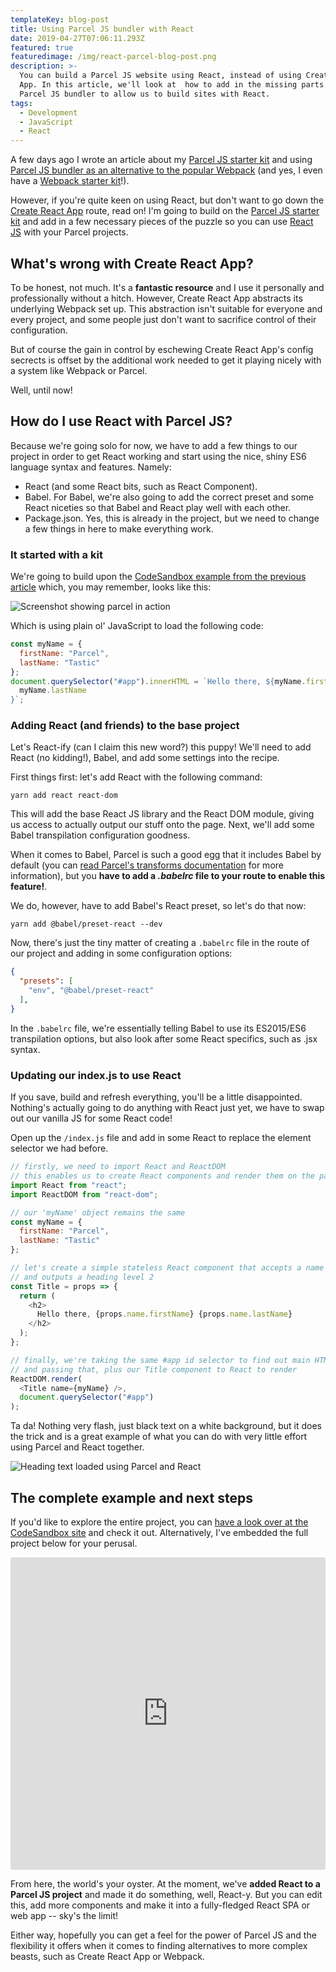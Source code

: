 ```yaml
---
templateKey: blog-post
title: Using Parcel JS bundler with React
date: 2019-04-27T07:06:11.293Z
featured: true
featuredimage: /img/react-parcel-blog-post.png
description: >-
  You can build a Parcel JS website using React, instead of using Create React
  App. In this article, we'll look at  how to add in the missing parts of the
  Parcel JS bundler to allow us to build sites with React.
tags:
  - Development
  - JavaScript
  - React
---
```

A few days ago I wrote an article about my [Parcel JS starter kit](https://robkendal.co.uk/blog/2019-04-26-using-parcel-bundler-as-a-webpack-alternative/) and using [Parcel JS bundler as an alternative to the popular Webpack](https://robkendal.co.uk/blog/2019-04-26-using-parcel-bundler-as-a-webpack-alternative/) (and yes, I even have a [Webpack starter kit](https://robkendal.co.uk/blog/quick-start-javascript-projects-with-this-webpack-project-starter-kit/)!).

However, if you're quite keen on using React, but don't want to go down the [Create React App](https://facebook.github.io/create-react-app/) route, read on! I'm going to build on the [Parcel JS starter kit](https://robkendal.co.uk/blog/2019-04-26-using-parcel-bundler-as-a-webpack-alternative/) and add in a few necessary pieces of the puzzle so you can use [React JS](https://reactjs.org/) with your Parcel projects.

## What's wrong with Create React App?

To be honest, not much. It's a **fantastic resource** and I use it personally and professionally without a hitch. However, Create React App abstracts its underlying Webpack set up. This abstraction isn't suitable for everyone and every project, and some people just don't want to sacrifice control of their configuration. 

But of course the gain in control by eschewing Create React App's config secrects is offset by the additional work needed to get it playing nicely with a system like Webpack or Parcel. 

Well, until now!

## How do I use React with Parcel JS?

Because we're going solo for now, we have to add a few things to our project in order to get React working and start using the nice, shiny ES6 language syntax and features. Namely:

* React (and some React bits, such as React Component).
* Babel. For Babel, we're also going to add the correct preset and some React niceties so that Babel and React play well with each other.
* Package.json. Yes, this is already in the project, but we need to change a few things in here to make everything work.

### It started with a kit

We're going to build upon the [CodeSandbox example from the previous article](https://codesandbox.io/s/8z4vzk10p8?fontsize=14) which, you may remember, looks like this:

![Screenshot showing parcel in action](/img/screenshot_2019-04-27-codesandbox-1-.png "Screenshot of Parcel JS loading the text")

Which is using plain ol' JavaScript to load the following code:

```javascript
const myName = {
  firstName: "Parcel",
  lastName: "Tastic"
};
document.querySelector("#app").innerHTML = `Hello there, ${myName.firstName} ${
  myName.lastName
}`;
```

### Adding React (and friends) to the base project

Let's React-ify (can I claim this new word?) this puppy! We'll need to add React (no kidding!), Babel, and add some settings into the recipe.

First things first: let's add React with the following command:

```
yarn add react react-dom
```

This will add the base React JS library and the React DOM module, giving us access to actually output our stuff onto the page. Next, we'll add some Babel transpilation configuration goodness. 

When it comes to Babel, Parcel is such a good egg that it includes Babel by default (you can [read Parcel's transforms documentation](https://parceljs.org/transforms.html) for more information), but you **have to add a _.babelrc_ file to your route to enable this feature!**.

We do, however, have to add Babel's React preset, so let's do that now:

```
yarn add @babel/preset-react --dev
```

Now, there's just the tiny matter of creating a `.babelrc` file in the route of our project and adding in some configuration options:

```json
{
  "presets": [
    "env", "@babel/preset-react"
  ],
}
```

In the `.babelrc` file, we're essentially telling Babel to use its ES2015/ES6 transpilation options, but also look after some React specifics, such as .jsx syntax.

### Updating our index.js to use React

If you save, build and refresh everything, you'll be a little disappointed. Nothing's actually going to do anything with React just yet, we have to swap out our vanilla JS for some React code!

Open up the `/index.js` file and add in some React to replace the element selector we had before. 

```javascript
// firstly, we need to import React and ReactDOM
// this enables us to create React components and render them on the page
import React from "react";
import ReactDOM from "react-dom";

// our 'myName' object remains the same
const myName = {
  firstName: "Parcel",
  lastName: "Tastic"
};

// let's create a simple stateless React component that accepts a name object
// and outputs a heading level 2
const Title = props => {
  return (
    <h2>
      Hello there, {props.name.firstName} {props.name.lastName}
    </h2>
  );
};

// finally, we're taking the same #app id selector to find out main HTML element
// and passing that, plus our Title component to React to render
ReactDOM.render(
  <Title name={myName} />, 
  document.querySelector("#app")
);
```

Ta da! Nothing very flash, just black text on a white background, but it does the trick and is a great example of what you can do with very little effort using Parcel and React together.

![Heading text loaded using Parcel and React](/img/screenshot_2019-04-27-codesandbox.png "Heading text loaded using Parcel and React")

## The complete example and next steps

If you'd like to explore the entire project, you can [have a look over at the CodeSandbox site](https://codesandbox.io/s/w0410q1228?fontsize=14) and check it out. Alternatively, I've embedded the full project below for your perusal. 

<iframe src="https://codesandbox.io/embed/w0410q1228?fontsize=14" title="Parcel example using React from blog" style="width:100%; height:500px; border:0; border-radius: 4px; overflow:hidden;" sandbox="allow-modals allow-forms allow-popups allow-scripts allow-same-origin"></iframe>

From here, the world's your oyster. At the moment, we've **added React to a Parcel JS project** and made it do something, well, React-y. But you can edit this, add more components and make it into a fully-fledged React SPA or web app -- sky's the limit!

Either way, hopefully you can get a feel for the power of Parcel JS and the flexibility it offers when it comes to finding alternatives to more complex beasts, such as Create React App or Webpack.

